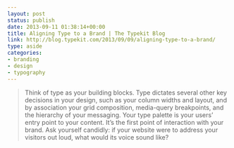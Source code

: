 ```yaml
---
layout: post
status: publish
date: 2013-09-11 01:38:14+00:00
title: Aligning Type to a Brand | The Typekit Blog
link: http://blog.typekit.com/2013/09/09/aligning-type-to-a-brand/
type: aside
categories:
- branding
- design
- typography
---
```


> 
  
> 
> Think of type as your building blocks. Type dictates several other key decisions in your design, such as your column widths and layout, and by association your grid composition, media-query breakpoints, and the hierarchy of your messaging. Your type palette is your users’ entry point to your content. It’s the first point of interaction with your brand. Ask yourself candidly: if your website were to address your visitors out loud, what would its voice sound like?
> 
> 

